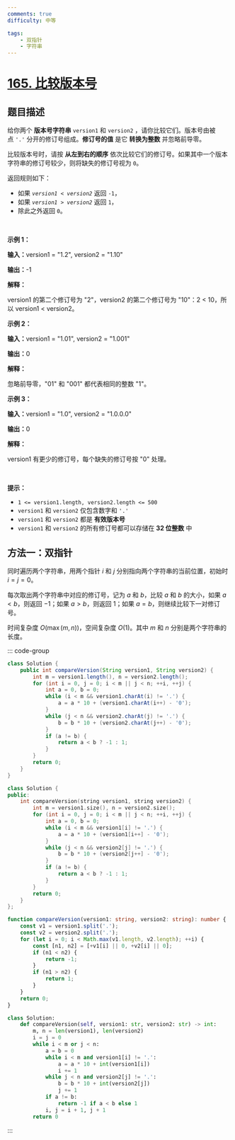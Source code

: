 ```yaml
---
comments: true
difficulty: 中等

tags:
    - 双指针
    - 字符串
---
```


<!-- problem:start -->

# [165. 比较版本号](https://leetcode.cn/problems/compare-version-numbers)

## 题目描述

<!-- description:start -->

<p>给你两个 <strong>版本号字符串</strong>&nbsp;<code>version1</code> 和 <code>version2</code> ，请你比较它们。版本号由被点&nbsp;<code>'.'</code> 分开的修订号组成。<strong>修订号的值</strong> 是它 <strong>转换为整数</strong> 并忽略前导零。</p>

<p>比较版本号时，请按 <strong>从左到右的顺序</strong> 依次比较它们的修订号。如果其中一个版本字符串的修订号较少，则将缺失的修订号视为 <code>0</code>。</p>

<p>返回规则如下：</p>

<ul>
	<li>如果&nbsp;<code><em>version1&nbsp;</em>&lt;&nbsp;<em>version2</em></code> 返回 <code>-1</code>，</li>
	<li>如果&nbsp;<code><em>version1&nbsp;</em>&gt;&nbsp;<em>version2</em></code>&nbsp;返回&nbsp;<code>1</code>，</li>
	<li>除此之外返回 <code>0</code>。</li>
</ul>

<p>&nbsp;</p>

<p><strong class="example">示例 1：</strong></p>

<div class="example-block">
<p><strong>输入：</strong><span class="example-io">version1 = "1.2", version2 = "1.10"</span></p>

<p><strong>输出：</strong><span class="example-io">-1</span></p>

<p><strong>解释：</strong></p>

<p>version1 的第二个修订号为&nbsp;"2"，version2 的第二个修订号为 "10"：2 &lt; 10，所以 version1 &lt; version2。</p>
</div>

<p><strong class="example">示例 2：</strong></p>

<div class="example-block">
<p><strong>输入：</strong><span class="example-io">version1 = "1.01", version2 = "1.001"</span></p>

<p><strong>输出：</strong><span class="example-io">0</span></p>

<p><strong>解释：</strong></p>

<p>忽略前导零，"01" 和 "001" 都代表相同的整数 "1"。</p>
</div>

<p><strong class="example">示例 3：</strong></p>

<div class="example-block">
<p><strong>输入：</strong><span class="example-io">version1 = "1.0", version2 = "1.0.0.0"</span></p>

<p><strong>输出：</strong><span class="example-io">0</span></p>

<p><strong>解释：</strong></p>

<p>version1 有更少的修订号，每个缺失的修订号按 "0" 处理。</p>
</div>

<p>&nbsp;</p>

<p><strong>提示：</strong></p>

<ul>
	<li><code>1 &lt;= version1.length, version2.length &lt;= 500</code></li>
	<li><code>version1</code> 和 <code>version2</code> 仅包含数字和 <code>'.'</code></li>
	<li><code>version1</code> 和 <code>version2</code> 都是 <strong>有效版本号</strong></li>
	<li><code>version1</code> 和 <code>version2</code> 的所有修订号都可以存储在 <strong>32 位整数</strong> 中</li>
</ul>

<!-- description:end -->


<!-- solution:start -->

## 方法一：双指针

同时遍历两个字符串，用两个指针 $i$ 和 $j$ 分别指向两个字符串的当前位置，初始时 $i = j = 0$。

每次取出两个字符串中对应的修订号，记为 $a$ 和 $b$，比较 $a$ 和 $b$ 的大小，如果 $a \lt b$，则返回 $-1$；如果 $a \gt b$，则返回 $1$；如果 $a = b$，则继续比较下一对修订号。

时间复杂度 $O(\max(m, n))$，空间复杂度 $O(1)$。其中 $m$ 和 $n$ 分别是两个字符串的长度。

<!-- tabs:start -->
::: code-group


```java [Java]
class Solution {
    public int compareVersion(String version1, String version2) {
        int m = version1.length(), n = version2.length();
        for (int i = 0, j = 0; i < m || j < n; ++i, ++j) {
            int a = 0, b = 0;
            while (i < m && version1.charAt(i) != '.') {
                a = a * 10 + (version1.charAt(i++) - '0');
            }
            while (j < n && version2.charAt(j) != '.') {
                b = b * 10 + (version2.charAt(j++) - '0');
            }
            if (a != b) {
                return a < b ? -1 : 1;
            }
        }
        return 0;
    }
}
```



```cpp [C++]
class Solution {
public:
    int compareVersion(string version1, string version2) {
        int m = version1.size(), n = version2.size();
        for (int i = 0, j = 0; i < m || j < n; ++i, ++j) {
            int a = 0, b = 0;
            while (i < m && version1[i] != '.') {
                a = a * 10 + (version1[i++] - '0');
            }
            while (j < n && version2[j] != '.') {
                b = b * 10 + (version2[j++] - '0');
            }
            if (a != b) {
                return a < b ? -1 : 1;
            }
        }
        return 0;
    }
};
```

```ts [TypeScript]
function compareVersion(version1: string, version2: string): number {
    const v1 = version1.split('.');
    const v2 = version2.split('.');
    for (let i = 0; i < Math.max(v1.length, v2.length); ++i) {
        const [n1, n2] = [+v1[i] || 0, +v2[i] || 0];
        if (n1 < n2) {
            return -1;
        }
        if (n1 > n2) {
            return 1;
        }
    }
    return 0;
}
```

```python [Python]
class Solution:
    def compareVersion(self, version1: str, version2: str) -> int:
        m, n = len(version1), len(version2)
        i = j = 0
        while i < m or j < n:
            a = b = 0
            while i < m and version1[i] != '.':
                a = a * 10 + int(version1[i])
                i += 1
            while j < n and version2[j] != '.':
                b = b * 10 + int(version2[j])
                j += 1
            if a != b:
                return -1 if a < b else 1
            i, j = i + 1, j + 1
        return 0
```

:::
<!-- tabs:end -->

<!-- solution:end -->

<!-- problem:end -->